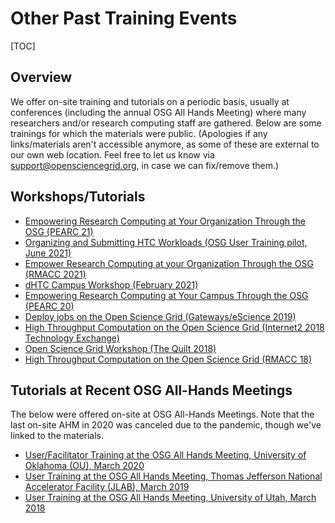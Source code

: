 Other Past Training Events 
====================================

[TOC]

## Overview

We offer on-site training and tutorials on a periodic basis, usually at conferences (including the annual OSG All Hands Meeting) where many researchers and/or research computing staff are gathered. Below are some trainings for which the materials were public. (Apologies if any links/materials aren't accessible anymore, as some of these are external to our own web location. Feel free to let us know via support@opensciencegrid.org, in case we can fix/remove them.)

## Workshops/Tutorials

  * [Empowering Research Computing at Your Organization Through the OSG (PEARC 21)](https://docs.google.com/document/d/1q8ylhZ88NkDhQjgbCvCB0Atc9R1w7YRhCZOmD9F2IVc)
  * [Organizing and Submitting HTC Workloads (OSG User Training pilot, June 2021)](https://docs.google.com/document/d/1h7GXxs6mobNmzDl4_oBh2_Jnie5wYCQ1uj5ParvQ65c)
  * [Empower Research Computing at your Organization Through the OSG (RMACC 2021)](https://docs.google.com/document/d/19i79nEOQJDBSfvxuSRF2HXhrFxTbUHJe6AxUyWNKfTw)
  * [dHTC Campus Workshop (February 2021)](https://indico.fnal.gov/event/46925/)
  * [Empowering Research Computing at Your Campus Through the OSG (PEARC 20)](https://opensciencegrid.org/Tutorial-PEARC-2020/)
  * [Deploy jobs on the Open Science Grid (Gateways/eScience 2019)](https://swc-osg-workshop.github.io/OSG-UserTraining-Gateways-2019/)
  * [High Throughput Computation on the Open Science Grid (Internet2 2018 Technology Exchange)](https://meetings.internet2.edu/2018-technology-exchange/program-guide/tutorials-workshops/#OSG)
  * [Open Science Grid Workshop (The Quilt 2018)](https://www.thequilt.net/public-event/osg-pre-workshop-session/)
  * [High Throughput Computation on the Open Science Grid (RMACC 18)](https://rmacc2018hpcsymposium.sched.com/event/EbOT/high-throughput-computation-on-the-open-science-grid)

## Tutorials at Recent OSG All-Hands Meetings

The below were offered on-site at OSG All-Hands Meetings. Note that the last on-site AHM in 2020 was canceled due to the pandemic, though we've linked to the materials.

  * [User/Facilitator Training at the OSG All Hands Meeting, University of Oklahoma (OU), March 2020](https://opensciencegrid.org/UserTraining-AHM-2020/)
  * [User Training at the OSG All Hands Meeting, Thomas Jefferson National Accelerator Facility (JLAB), March 2019](https://swc-osg-workshop.github.io/OSG-UserTraining-JLab-2019/)
  * [User Training at the OSG All Hands Meeting, University of Utah, March 2018](https://swc-osg-workshop.github.io/OSG-UserTraining-AHM18/)  
